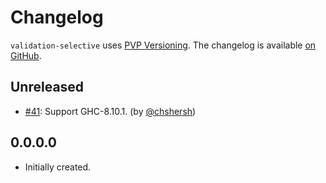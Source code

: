 # Changelog

`validation-selective` uses [PVP Versioning][1].
The changelog is available [on GitHub][2].

## Unreleased

* [#41](https://github.com/kowainik/relude/issues/41):
  Support GHC-8.10.1.
  (by [@chshersh](https://github.com/chshersh))

## 0.0.0.0

* Initially created.

[1]: https://pvp.haskell.org
[2]: https://github.com/kowainik/validation-selective/releases
